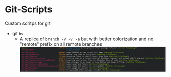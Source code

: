 # Git-Scripts
Custom scritps for git

 - git `bv`
	 - A replica of `branch -v -v -a` but with better colorization and no "remote" prefix on all remote branches
![git bv](https://github.com/Osmodium/gitscripts/blob/master/screenshots/git-bv.png)
